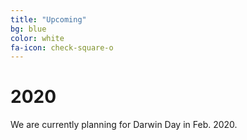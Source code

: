 ```yaml
---
title: "Upcoming"
bg: blue
color: white
fa-icon: check-square-o
---
```


# 2020

We are currently planning for Darwin Day in Feb. 2020.

